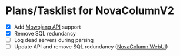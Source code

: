# Plans/Tasklist for NovaColumnV2

- [X] Add [Mowojang API](https://mowojang.matdoes.dev/) support
- [X] Remove SQL redundancy
- [ ] Log dead servers during parsing
- [ ] Update API and remove SQL redundancy ([NovaColumn WebUI](https://github.com/PaddockBux/NovaColumn-WebUI))
